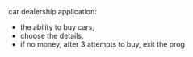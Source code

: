 car dealership application:
  - the ability to buy cars,
  - choose the details,
  - if no money, after 3 attempts to buy, exit the prog
